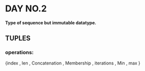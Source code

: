 # DAY NO.2
#### Type of sequence but immutable datatype.
## TUPLES
### operations:
{index , len , Concatenation , Membership , 
iterations , Min , max 
}
